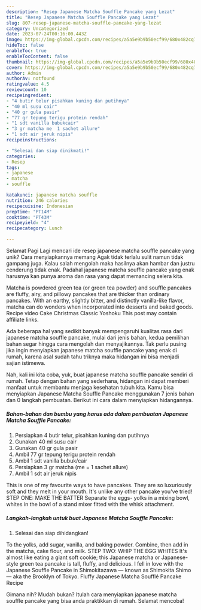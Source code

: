 ```yaml
---
description: "Resep Japanese Matcha Souffle Pancake yang Lezat"
title: "Resep Japanese Matcha Souffle Pancake yang Lezat"
slug: 807-resep-japanese-matcha-souffle-pancake-yang-lezat
category: Uncategorized
date: 2023-07-24T00:16:00.443Z
image: https://img-global.cpcdn.com/recipes/a5a5e9b9b50ecf99/680x482cq70/japanese-matcha-souffle-pancake-foto-resep-utama.jpg
hideToc: false
enableToc: true
enableTocContent: false
thumbnail: https://img-global.cpcdn.com/recipes/a5a5e9b9b50ecf99/680x482cq70/japanese-matcha-souffle-pancake-foto-resep-utama.jpg
cover: https://img-global.cpcdn.com/recipes/a5a5e9b9b50ecf99/680x482cq70/japanese-matcha-souffle-pancake-foto-resep-utama.jpg
author: Admin
authorAv: notfound
ratingvalue: 4.5
reviewcount: 10
recipeingredient:
- "4 butir telur pisahkan kuning dan putihnya"
- "40 ml susu cair"
- "40 gr gula pasir"
- "77 gr tepung terigu protein rendah"
- "1 sdt vanilla bubukcair"
- "3 gr matcha me  1 sachet allure"
- "1 sdt air jeruk nipis"
recipeinstructions:

- "Selesai dan siap dinikmati!"
categories:
- Resep
tags:
- japanese
- matcha
- souffle

katakunci: japanese matcha souffle 
nutrition: 246 calories
recipecuisine: Indonesian
preptime: "PT14M"
cooktime: "PT43M"
recipeyield: "4"
recipecategory: Lunch

---
```



Selamat Pagi Lagi mencari ide resep japanese matcha souffle pancake yang unik? Cara menyiapkannya memang Agak tidak terlalu sulit namun tidak gampang juga. Kalau salah mengolah maka hasilnya akan hambar dan justru cenderung tidak enak. Padahal japanese matcha souffle pancake yang enak harusnya kan punya aroma dan rasa yang dapat memancing selera kita.


Matcha is powdered green tea (or green tea powder) and souffle pancakes are fluffy, airy, and pillowy pancakes that are thicker than ordinary pancakes. With an earthy, slightly bitter, and distinctly vanilla-like flavor, matcha can do wonders when incorporated into desserts and baked goods. Recipe video Cake Christmas Classic Yoshoku This post may contain affiliate links.

Ada beberapa hal yang sedikit banyak mempengaruhi kualitas rasa dari japanese matcha souffle pancake, mulai dari jenis bahan, kedua pemilihan bahan segar hingga cara mengolah dan menyajikannya. Tak perlu pusing jika ingin menyiapkan japanese matcha souffle pancake yang enak di rumah, karena asal sudah tahu triknya maka hidangan ini bisa menjadi sajian istimewa.


Nah, kali ini kita coba, yuk, buat japanese matcha souffle pancake sendiri di rumah. Tetap dengan bahan yang sederhana, hidangan ini dapat memberi manfaat untuk membantu menjaga kesehatan tubuh kita. Kamu bisa menyiapkan Japanese Matcha Souffle Pancake menggunakan 7 jenis bahan dan 0 langkah pembuatan. Berikut ini cara dalam menyiapkan hidangannya.

<!--inarticleads1-->

##### Bahan-bahan dan bumbu yang harus ada dalam pembuatan Japanese Matcha Souffle Pancake:

1. Persiapkan 4 butir telur, pisahkan kuning dan putihnya
1. Gunakan 40 ml susu cair
1. Gunakan 40 gr gula pasir
1. Ambil 77 gr tepung terigu protein rendah
1. Ambil 1 sdt vanilla bubuk/cair
1. Persiapkan 3 gr matcha (me = 1 sachet allure)
1. Ambil 1 sdt air jeruk nipis


This is one of my favourite ways to have pancakes. They are so luxuriously soft and they melt in your mouth. It&#39;s unlike any other pancake you&#39;ve tried! STEP ONE: MAKE THE BATTER Separate the eggs- yolks in a mixing bowl, whites in the bowl of a stand mixer fitted with the whisk attachment. 

<!--inarticleads2-->

##### Langkah-langkah untuk buat Japanese Matcha Souffle Pancake:


1. Selesai dan siap dihidangkan!

To the yolks, add sugar, vanilla, and baking powder. Combine, then add in the matcha, cake flour, and milk. STEP TWO: WHIP THE EGG WHITES It&#39;s almost like eating a giant soft cookie; this Japanese matcha or Japanese-style green tea pancake is tall, fluffy, and delicious. I fell in love with the Japanese Souffle Pancake in Shimokitazawa — known as Shimokita Shimo — aka the Brooklyn of Tokyo. Fluffy Japanese Matcha Soufflé Pancake Recipe 

Gimana nih? Mudah bukan? Itulah cara menyiapkan japanese matcha souffle pancake yang bisa anda praktikkan di rumah. Selamat mencoba!
